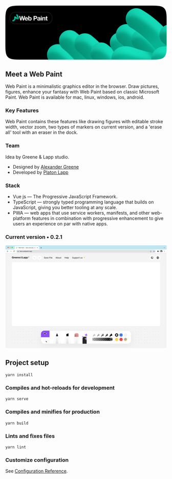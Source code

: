![Image alt](src/assets/readme__preview.png)

## Meet a Web Paint

Web Paint is a minimalistic graphics editor in the browser. Draw pictures, figures, enhance your fantasy with Web Paint based on classic Microsoft Paint. Web Paint is available for mac, linux, windows, ios, android.

### Key Features

Web Paint contains these features like drawing figures with editable stroke width, vector zoom, two types of&nbsp;markers on&nbsp;current version, and a&nbsp;'erase all' tool with an&nbsp;eraser in&nbsp;the dock.

### Team

Idea by Greene & Lapp studio.
- Designed by [Alexander Greene](https://t.me/greeneboy)
- Developed by [Platon Lapp](https://t.me/SeamMiner)

### Stack
- Vue js — The Progressive JavaScript Framework.
- TypeScript — strongly typed programming language that builds on JavaScript, giving you better tooling at any scale.
- PWA — web apps that use service workers, manifests, and other web-platform features in combination with progressive enhancement to give users an experience on par with native apps.


### Current version • 0.2.1

![Image alt](src/assets/webpaint__current__version.png)

## Project setup
```
yarn install
```

### Compiles and hot-reloads for development
```
yarn serve
```

### Compiles and minifies for production
```
yarn build
```

### Lints and fixes files
```
yarn lint
```

### Customize configuration
See [Configuration Reference](https://cli.vuejs.org/config/).

